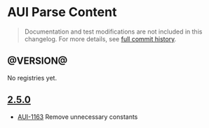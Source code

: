 # AUI Parse Content

> Documentation and test modifications are not included in this changelog. For more details, see [full commit history](https://github.com/liferay/alloy-ui/commits/master/src/aui-parse-content).

## @VERSION@

No registries yet.

## [2.5.0](https://github.com/liferay/alloy-ui/releases/tag/2.5.0)

* [AUI-1163](https://issues.liferay.com/browse/AUI-1163) Remove unnecessary constants